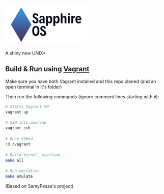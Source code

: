 <img src="https://raw.githubusercontent.com/Merryfurr/SapphireOS/master/pictures/BannerGithub_Others.png" alt="SapphireOS Logo" width="256" height="128">

A shiny new UNIX*

## Build & Run using [Vagrant](https://www.vagrantup.com/ "The Vagrant Homepage")

Make sure you have both Vagrant installed and this repo cloned (and an open terminal in it's folder)

Then run the following commands (ignore comment lines starting with ```#```):

```bash
# Starts Vagrant VM
vagrant up

# SSH into machine
vagrant ssh

# Once SSHed
cd /vagrant

# Build kernel, userland ...
make all

# Run emulation
make emulate
```

(Based on SamyPesse's project)
